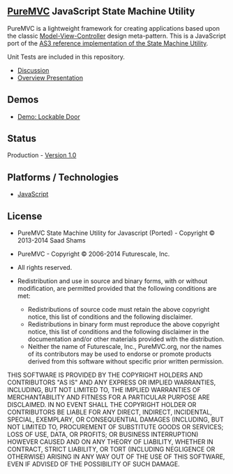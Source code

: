 ## [PureMVC](http://puremvc.github.com/) JavaScript State Machine Utility
PureMVC is a lightweight framework for creating applications based upon the classic [Model-View-Controller](http://en.wikipedia.org/wiki/Model-view-controller) design meta-pattern. This is a JavaScript port of the [AS3 reference implementation of the State Machine Utility](https://github.com/PureMVC/puremvc-as3-util-statemachine/wiki).

Unit Tests are included in this repository.

* [Discussion](http://forums.puremvc.org/index.php?board=95.0)
* [Overview Presentation](http://puremvc.tv/#P002)

## Demos
* [Demo: Lockable Door](https://github.com/sshams/puremvc-js-demo-lockabledoor/wiki)

## Status
Production - [Version 1.0](https://github.com/sshams/puremvc-js-util-statemachine/blob/master/VERSION)

## Platforms / Technologies
* [JavaScript](http://en.wikipedia.org/wiki/JavaScript)

## License
* PureMVC State Machine Utility for Javascript (Ported) - Copyright © 2013-2014 Saad Shams 
* PureMVC - Copyright © 2006-2014 Futurescale, Inc.
* All rights reserved.

* Redistribution and use in source and binary forms, with or without modification, are permitted provided that the following conditions are met:

  * Redistributions of source code must retain the above copyright notice, this list of conditions and the following disclaimer.
  * Redistributions in binary form must reproduce the above copyright notice, this list of conditions and the following disclaimer in the documentation and/or other materials provided with the distribution.
  * Neither the name of Futurescale, Inc., PureMVC.org, nor the names of its contributors may be used to endorse or promote products derived from this software without specific prior written permission.

THIS SOFTWARE IS PROVIDED BY THE COPYRIGHT HOLDERS AND CONTRIBUTORS "AS IS" AND ANY EXPRESS OR IMPLIED WARRANTIES, INCLUDING, BUT NOT LIMITED TO, THE IMPLIED WARRANTIES OF MERCHANTABILITY AND FITNESS FOR A PARTICULAR PURPOSE ARE DISCLAIMED. IN NO EVENT SHALL THE COPYRIGHT HOLDER OR CONTRIBUTORS BE LIABLE FOR ANY DIRECT, INDIRECT, INCIDENTAL, SPECIAL, EXEMPLARY, OR CONSEQUENTIAL DAMAGES (INCLUDING, BUT NOT LIMITED TO, PROCUREMENT OF SUBSTITUTE GOODS OR SERVICES; LOSS OF USE, DATA, OR PROFITS; OR BUSINESS INTERRUPTION) HOWEVER CAUSED AND ON ANY THEORY OF LIABILITY, WHETHER IN CONTRACT, STRICT LIABILITY, OR TORT (INCLUDING NEGLIGENCE OR OTHERWISE) ARISING IN ANY WAY OUT OF THE USE OF THIS SOFTWARE, EVEN IF ADVISED OF THE POSSIBILITY OF SUCH DAMAGE.